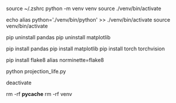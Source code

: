 source ~/.zshrc
python -m venv venv
source ./venv/bin/activate

echo alias python='./venv/bin/python' >> ./venv/bin/activate
source venv/bin/activate

pip uninstall pandas
pip uninstall matplotlib

pip install pandas
pip install matplotlib
pip install torch torchvision

pip install flake8
alias norminette=flake8

python projection_life.py

deactivate

rm -rf **pycache**
rm -rf venv

<!-- Setting the x-axis scale to logarithmic (set_xscale('log')) in Matplotlib is useful when you have data that spans several orders of magnitude, such as scientific data or financial data.

Logarithmic scaling transforms the data such that each tick mark on the axis represents a power of the base of the logarithm (usually base 10 or base e). This transformation compresses a wide range of values into a more manageable visual range, making it easier to observe variations across different scales.
-->
